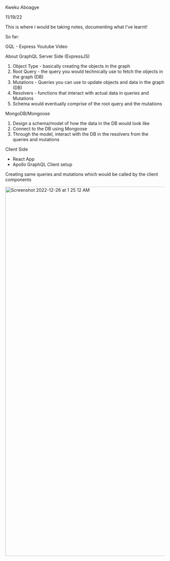 Kweku Aboagye

11/19/22

This is where i would be taking notes, documenting what I've learnt!

So far:

GQL - Express Youtube Video

About GraphQL Server Side (ExpressJS)

1. Object Type - basically creating the objects in the graph
2. Root Query - the query you would technically use to fetch the objects in the graph (DB)
3. Mutations - Queries you can use to update objects and data in the graph (DB)
4. Resolvers - functions that interact with actual data in queries and Mutations
5. Schema would eventually comprise of the root query and the mutations

MongoDB/Mongoose

1. Design a schema/model of how the data in the DB would look like
2. Connect to the DB using Mongoose
3. Through the model, interact with the DB in the resolvers from the queries and mutations

Client Side

- React App
- Apollo GraphQL Client setup

Creating same queries and mutations which would be called by the client components

<img width="1168" alt="Screenshot 2022-12-26 at 1 25 12 AM" src="https://user-images.githubusercontent.com/42773468/209518505-3f7f98da-36d4-4141-a330-b461dc567c62.png">

